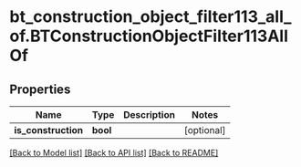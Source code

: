 # bt_construction_object_filter113_all_of.BTConstructionObjectFilter113AllOf

## Properties
Name | Type | Description | Notes
------------ | ------------- | ------------- | -------------
**is_construction** | **bool** |  | [optional] 

[[Back to Model list]](../README.md#documentation-for-models) [[Back to API list]](../README.md#documentation-for-api-endpoints) [[Back to README]](../README.md)


